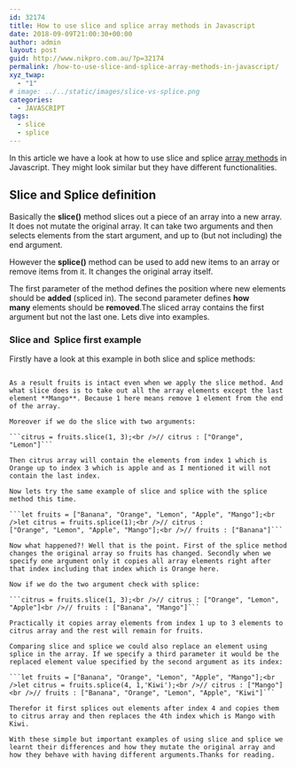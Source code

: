 ```yaml
---
id: 32174
title: How to use slice and splice array methods in Javascript
date: 2018-09-09T21:00:30+00:00
author: admin
layout: post
guid: http://www.nikpro.com.au/?p=32174
permalink: /how-to-use-slice-and-splice-array-methods-in-javascript/
xyz_twap:
  - "1"
# image: ../../static/images/slice-vs-splice.png
categories:
  - JAVASCRIPT
tags:
  - slice
  - splice
---
```

In this article we have a look at how to use slice and splice [array methods](http://www.nikpro.com.au/some-method-in-javascript-explained-with-examples/) in Javascript. They might look similar but they have different functionalities.

## Slice and Splice definition

Basically the **slice()** method slices out a piece of an array into a new array. It does not mutate the original array. It can take two arguments and then selects elements from the start argument, and up to (but not including) the end argument.

However the **splice()** method can be used to add new items to an array or remove items from it. It changes the original array itself. 

The first parameter of the method defines the position where new elements should be **added** (spliced in). The second parameter defines **how many** elements should be **removed**.The sliced array contains the first argument but not the last one. Lets dive into examples.

### Slice and  Splice first example

Firstly have a look at this example in both slice and splice methods:

```let fruits = ["Banana", "Orange", "Lemon", "Apple", "Mango"];<br />let citrus = fruits.slice(1);<br />// fruits : ["Banana", "Orange", "Lemon", "Apple", "Mango"];<br />// citrus : ["Banana", "Orange", "Lemon", "Apple"]<br /></pre>

As a result fruits is intact even when we apply the slice method. And what slice does is to take out all the array elements except the last element **Mango**. Because 1 here means remove 1 element from the end of the array.

Moreover if we do the slice with two arguments:

```citrus = fruits.slice(1, 3);<br />// citrus : ["Orange", "Lemon"]```

Then citrus array will contain the elements from index 1 which is Orange up to index 3 which is apple and as I mentioned it will not contain the last index.

Now lets try the same example of slice and splice with the splice method this time.

```let fruits = ["Banana", "Orange", "Lemon", "Apple", "Mango"];<br />let citrus = fruits.splice(1);<br />// citrus : ["Orange", "Lemon", "Apple", "Mango"];<br />// fruits : ["Banana"]```

Now what happened?! Well that is the point. First of the splice method changes the original array so fruits has changed. Secondly when we specify one argument only it copies all array elements right after that index including that index which is Orange here.

Now if we do the two argument check with splice:

```citrus = fruits.slice(1, 3);<br />// citrus : ["Orange", "Lemon", "Apple"]<br />// fruits : ["Banana", "Mango"]```

Practically it copies array elements from index 1 up to 3 elements to citrus array and the rest will remain for fruits.

Comparing slice and splice we could also replace an element using splice in the array. If we specify a third parameter it would be the replaced element value specified by the second argument as its index:

```let fruits = ["Banana", "Orange", "Lemon", "Apple", "Mango"];<br />let citrus = fruits.splice(4, 1,'Kiwi');<br />// citrus : ["Mango"]<br />// fruits : ["Banana", "Orange", "Lemon", "Apple", "Kiwi"]```

Therefor it first splices out elements after index 4 and copies them to citrus array and then replaces the 4th index which is Mango with Kiwi.

With these simple but important examples of using slice and splice we learnt their differences and how they mutate the original array and how they behave with having different arguments.Thanks for reading.